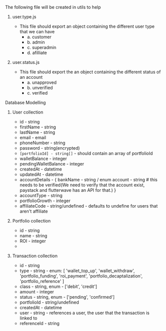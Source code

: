 The following file will be created in utils to help 
1. user.type.js 
    - This file should export an object containing the different user type that we can have 
        - a. customer 
        - b. admin
        - c. superadmin 
        - d. afilliate

2. user.status.js
    - This file should export the an object containing the different status of an account 
        - a. unapproved
        - b. unverified
        - c. verified 


Database Modelling 
1. User collection
    - id - string
    - firstName - string
    - lastName - string
    - email - email
    - phoneNumber - string
    - password - string(encrypted)
    - `[portfolioId] - string[]` - should contain an array of portfolioId
    - walletBalance - integer
    - pendingWalletBalance - integer
    - createdAt - datetime
    - updatedAt - datetime
    - accountDetails - {
        bankName - string / enum
        account - string # this needs to be verified(We need to verify that the account exist, paystack and flutterwave has an API for that.)
    }
    - accountType - string
    - portfolioGrowth - integer
    - affiliateCode - string/undefined - defaults to undefine for users that aren't affiliate

2. Portfolio collection
    - id - string
    - name - string
    - ROI - integer
    - 

3. Transaction collection
    - id - string
    - type - string - enum: [
        'wallet_top_up', 'wallet_withdraw',
        'portfolio_funding', 'roi_payment',
        'portfolio_decaptalization', 'portfolio_reference'
    ]
    - class - string, enum - ['debit', 'credit']
    - amount - integer
    - status - string, enum - ['pending', 'confirmed']
    - portfolioId - string/undefined
    - createdAt - datetime
    - user - string - references a user, the user that the transaction is linked to
    - referenceId - string

